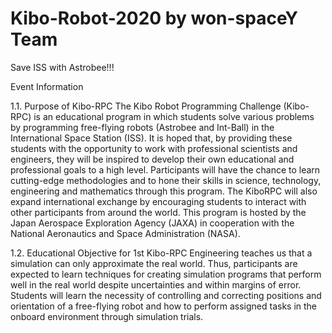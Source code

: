 # Kibo-Robot-2020 by won-spaceY Team
Save ISS with Astrobee!!!

Event Information

1.1. Purpose of Kibo-RPC
The Kibo Robot Programming Challenge (Kibo-RPC) is an educational program in which
students solve various problems by programming free-flying robots (Astrobee and Int-Ball) in
the International Space Station (ISS). It is hoped that, by providing these students with the
opportunity to work with professional scientists and engineers, they will be inspired to develop their own educational and professional goals to a high level.
Participants will have the chance to learn cutting-edge methodologies and to hone their
skills in science, technology, engineering and mathematics through this program. The KiboRPC will also expand international exchange by encouraging students to interact with other
participants from around the world.
This program is hosted by the Japan Aerospace Exploration Agency (JAXA) in cooperation with the National Aeronautics and Space Administration (NASA).

1.2. Educational Objective for 1st Kibo-RPC
Engineering teaches us that a simulation can only approximate the real world. Thus, participants are expected to learn techniques for creating simulation programs that perform well
in the real world despite uncertainties and within margins of error.
Students will learn the necessity of controlling and correcting positions and orientation of a
free-flying robot and how to perform assigned tasks in the onboard environment through simulation trials.
